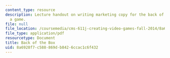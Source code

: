 ```yaml
---
content_type: resource
description: Lecture handout on writing marketing copy for the back of the box of
  a game.
file: null
file_location: /coursemedia/cms-611j-creating-video-games-fall-2014/8a6928f7c588869db8426ccac1c6f432_MITCMS_611JF14_Back_Of_Box.pdf
file_type: application/pdf
resourcetype: Document
title: Back of the Box
uid: 8a6928f7-c588-869d-b842-6ccac1c6f432
---
```

